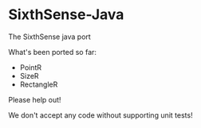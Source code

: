 SixthSense-Java
===============

The SixthSense java port

What's been ported so far:
  * PointR
  * SizeR
  * RectangleR

Please help out!

We don't accept any code without supporting unit tests!
